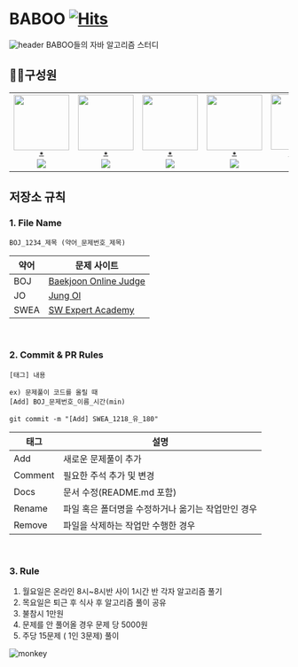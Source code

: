 # BABOO  [![Hits](https://hits.seeyoufarm.com/api/count/incr/badge.svg?url=https%3A%2F%2Fgithub.com%2FLainlnya%2FBABOO&count_bg=%2379C83D&title_bg=%23555555&icon=iconify.svg&icon_color=%23FFFFFF&title=%EB%B0%A9%EB%AC%B8%EC%9E%90%EC%88%98&edge_flat=false)](https://hits.seeyoufarm.com)

![header](https://capsule-render.vercel.app/api?type=waving&color=0:d6ace6,100:a82da8&height=200&section=header&text=BABOO&fontSize=60&fontColor=ffff)
BABOO들의 자바 알고리즘 스터디

## 🧑‍💻구성원
<table>
  <tr>
    <td align="center">
        <a href="https://github.com/yhc-key">
            <img src="https://avatars.githubusercontent.com/u/139313175?v=4" width="100px;" alt=""/>
            <br />
            <sub>
                <b>*</b>
            </sub><br/><img src="http://mazassumnida.wtf/api/mini/generate_badge?boj=s4253541" widt="100px">
        </a>
        <br />
    </td>    
    <td align="center">
        <a href="https://github.com/seonghyeon-m">
            <img src="https://avatars.githubusercontent.com/u/139305010?v=4" width="100px;" alt=""/>
            <br />
            <sub>
                <b>*</b>
            </sub><br/><img src="http://mazassumnida.wtf/api/mini/generate_badge?boj=seonghyeon_moon" widt="100px">
        </a>
        <br />
    </td>
    <td align="center">
        <a href="https://github.com/Lainlnya">
            <img src="https://avatars.githubusercontent.com/u/93235981?v=4" width="100px;" alt=""/>
            <br />
            <sub>
                <b>*</b>
            </sub><br/><img src="http://mazassumnida.wtf/api/mini/generate_badge?boj=kimyelim100" widt="100px">
        </a>
        <br />
    </td>
    <td align="center">
        <a href="https://github.com/MUYAHOYA">
            <img src="https://avatars.githubusercontent.com/u/139370595?v=4" width="100px;" alt=""/>
            <br />
            <sub>
                <b>*</b>
            </sub><br/><img src="http://mazassumnida.wtf/api/mini/generate_badge?boj=babyho99" widt="100px">
        </a>
        <br />
    </td>    
    <td align="center">
        <a href="https://github.com/se2develop">
            <img src="https://avatars.githubusercontent.com/u/139305078?v=4" width="100px;" alt=""/>
            <br />
            <sub>
                <b>노세희</b>
            </sub><br/><img src="http://mazassumnida.wtf/api/mini/generate_badge?boj=noseahe" widt="100px">
        </a>
        <br />
    </td>
  </tr>
</table>





## 저장소 규칙



### 1. File Name
```
BOJ_1234_제목 (약어_문제번호_제목)
```

| 약어 | 문제 사이트                                      |
| ---- | ------------------------------------------------ |
| BOJ  | [Baekjoon Online Judge](https://www.acmicpc.net) |
| JO   | [Jung Ol](https://www.jungol.co.kr/) |
| SWEA | [SW Expert Academy](https://swexpertacademy.com) |

<br/>


### 2. Commit & PR Rules
```
[태그] 내용

ex) 문제풀이 코드를 올릴 때
[Add] BOJ_문제번호_이름_시간(min)

git commit -m "[Add] SWEA_1218_유_180"
```


| 태그 |	설명 |
|----------|--------------|
| Add |	새로운 문제풀이 추가 |
| Comment | 필요한 주석 추가 및 변경 |
| Docs | 문서 수정(README.md 포함) |
| Rename | 파일 혹은 폴더명을 수정하거나 옮기는 작업만인 경우 |
| Remove | 파일을 삭제하는 작업만 수행한 경우 |
<br/>



### 3. Rule

<ol>
<li> 월요일은 온라인 8시~8시반 사이 1시간 반 각자 알고리즘 풀기 </li>
<li> 목요일은 퇴근 후 식사 후 알고리즘 풀이 공유 </li>
<li> 불참시 1만원 </li>
<li> 문제를 안 풀어올 경우 문제 당 5000원 </li>
<li> 주당 15문제 ( 1인 3문제) 풀이 </li>

</ol>

![monkey](https://github.com/MUYAHOYA/BABOO/assets/139370595/61ced2e2-5314-4ead-ae40-cf6a0ffc0f81)


